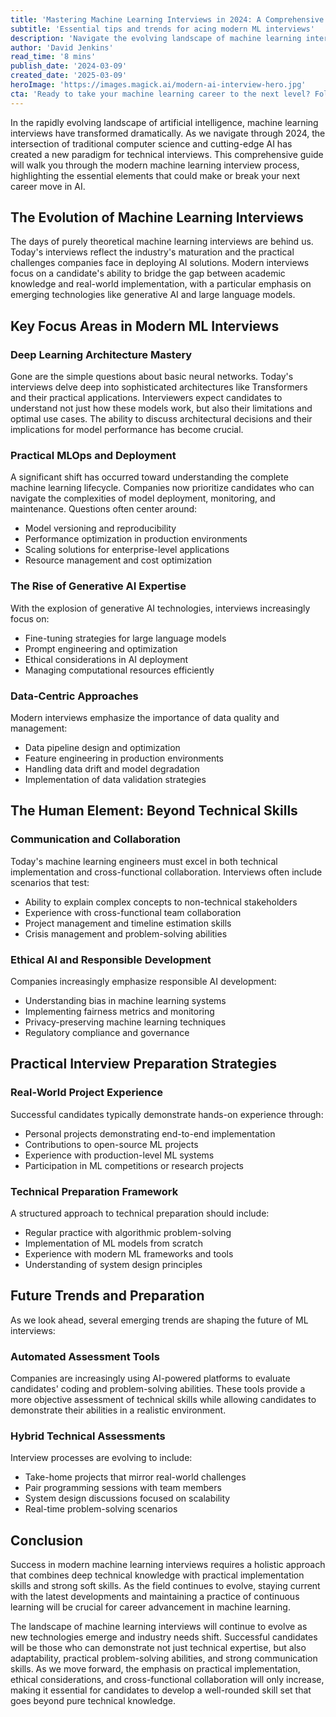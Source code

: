 ```yaml
--- 
title: 'Mastering Machine Learning Interviews in 2024: A Comprehensive Guide to Modern AI Career Success'
subtitle: 'Essential tips and trends for acing modern ML interviews'
description: 'Navigate the evolving landscape of machine learning interviews in 2024 with our comprehensive guide covering essential technical skills, MLOps expertise, and emerging trends in AI recruitment. Learn how to demonstrate both deep technical knowledge and crucial soft skills for success in modern ML interviews.'
author: 'David Jenkins'
read_time: '8 mins'
publish_date: '2024-03-09'
created_date: '2025-03-09'
heroImage: 'https://images.magick.ai/modern-ai-interview-hero.jpg'
cta: 'Ready to take your machine learning career to the next level? Follow us on LinkedIn for daily insights on AI career development, interview tips, and emerging trends in the machine learning industry!'
---
```


In the rapidly evolving landscape of artificial intelligence, machine learning interviews have transformed dramatically. As we navigate through 2024, the intersection of traditional computer science and cutting-edge AI has created a new paradigm for technical interviews. This comprehensive guide will walk you through the modern machine learning interview process, highlighting the essential elements that could make or break your next career move in AI.

## The Evolution of Machine Learning Interviews

The days of purely theoretical machine learning interviews are behind us. Today's interviews reflect the industry's maturation and the practical challenges companies face in deploying AI solutions. Modern interviews focus on a candidate's ability to bridge the gap between academic knowledge and real-world implementation, with a particular emphasis on emerging technologies like generative AI and large language models.

## Key Focus Areas in Modern ML Interviews

### Deep Learning Architecture Mastery
Gone are the simple questions about basic neural networks. Today's interviews delve deep into sophisticated architectures like Transformers and their practical applications. Interviewers expect candidates to understand not just how these models work, but also their limitations and optimal use cases. The ability to discuss architectural decisions and their implications for model performance has become crucial.

### Practical MLOps and Deployment
A significant shift has occurred toward understanding the complete machine learning lifecycle. Companies now prioritize candidates who can navigate the complexities of model deployment, monitoring, and maintenance. Questions often center around:
- Model versioning and reproducibility
- Performance optimization in production environments
- Scaling solutions for enterprise-level applications
- Resource management and cost optimization

### The Rise of Generative AI Expertise
With the explosion of generative AI technologies, interviews increasingly focus on:
- Fine-tuning strategies for large language models
- Prompt engineering and optimization
- Ethical considerations in AI deployment
- Managing computational resources efficiently

### Data-Centric Approaches
Modern interviews emphasize the importance of data quality and management:
- Data pipeline design and optimization
- Feature engineering in production environments
- Handling data drift and model degradation
- Implementation of data validation strategies

## The Human Element: Beyond Technical Skills

### Communication and Collaboration
Today's machine learning engineers must excel in both technical implementation and cross-functional collaboration. Interviews often include scenarios that test:
- Ability to explain complex concepts to non-technical stakeholders
- Experience with cross-functional team collaboration
- Project management and timeline estimation skills
- Crisis management and problem-solving abilities

### Ethical AI and Responsible Development
Companies increasingly emphasize responsible AI development:
- Understanding bias in machine learning systems
- Implementing fairness metrics and monitoring
- Privacy-preserving machine learning techniques
- Regulatory compliance and governance

## Practical Interview Preparation Strategies

### Real-World Project Experience
Successful candidates typically demonstrate hands-on experience through:
- Personal projects demonstrating end-to-end implementation
- Contributions to open-source ML projects
- Experience with production-level ML systems
- Participation in ML competitions or research projects

### Technical Preparation Framework
A structured approach to technical preparation should include:
- Regular practice with algorithmic problem-solving
- Implementation of ML models from scratch
- Experience with modern ML frameworks and tools
- Understanding of system design principles

## Future Trends and Preparation

As we look ahead, several emerging trends are shaping the future of ML interviews:

### Automated Assessment Tools
Companies are increasingly using AI-powered platforms to evaluate candidates' coding and problem-solving abilities. These tools provide a more objective assessment of technical skills while allowing candidates to demonstrate their abilities in a realistic environment.

### Hybrid Technical Assessments
Interview processes are evolving to include:
- Take-home projects that mirror real-world challenges
- Pair programming sessions with team members
- System design discussions focused on scalability
- Real-time problem-solving scenarios

## Conclusion

Success in modern machine learning interviews requires a holistic approach that combines deep technical knowledge with practical implementation skills and strong soft skills. As the field continues to evolve, staying current with the latest developments and maintaining a practice of continuous learning will be crucial for career advancement in machine learning.

The landscape of machine learning interviews will continue to evolve as new technologies emerge and industry needs shift. Successful candidates will be those who can demonstrate not just technical expertise, but also adaptability, practical problem-solving abilities, and strong communication skills. As we move forward, the emphasis on practical implementation, ethical considerations, and cross-functional collaboration will only increase, making it essential for candidates to develop a well-rounded skill set that goes beyond pure technical knowledge.